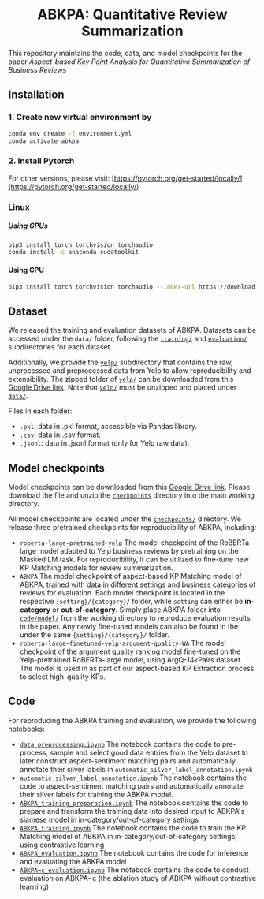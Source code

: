 <div align="center">

# ABKPA: Quantitative Review Summarization

</div>

This repository maintains the code, data, and model checkpoints for the paper *Aspect-based Key Point Analysis for Quantitative Summarization of Business Reviews*

## Installation
### 1. Create new virtual environment by
```bash
conda env create -f environment.yml
conda activate abkpa
```
### 2. Install Pytorch
For other versions, please visit: [https://pytorch.org/get-started/locally/](https://pytorch.org/get-started/locally/)
### Linux
##### Using GPUs
```bash
pip3 install torch torchvision torchaudio
conda install -c anaconda cudatoolkit
```
#### Using CPU
```bash
pip3 install torch torchvision torchaudio --index-url https://download.pytorch.org/whl/cpu
```

## Dataset
We released the training and evaluation datasets of ABKPA. Datasets can be accessed under the ```data/``` folder, 
following the [```training/```](/data/training) and [```evaluation/```](/data/evaluation) subdirectories for each dataset.

Additionally, we provide the  [```yelp/```](/data/yelp) subdirectory that contains the raw, unprocessed and preprocessed data from Yelp
to allow reproducibility and extensibility. The zipped folder of [```yelp/```]() can be downloaded
from this [Google Drive link](https://drive.google.com/drive/folders/1NrO0GgMoV13PwixVd9qk90HZtlu23wqg?usp=sharing). Note that [```yelp/```]() must be unzipped and placed under [```data/```]().

Files in each folder:
* ```.pkl```: data in .pkl format, accessible via Pandas library.
* ```.csv```: data in .csv format.
* ```.jsonl```: data in .jsonl format (only for Yelp raw data).

## Model checkpoints
Model checkpoints can be downloaded from this [Google Drive link](https://drive.google.com/drive/folders/1NrO0GgMoV13PwixVd9qk90HZtlu23wqg?usp=sharing).
Please download the file and unzip the [```checkpoints```]() directory into the main working directory.

All model checkpoints are located under the [```checkpoints/```](/model) directory. We release three pretrained checkpoints for reproducibility of ABKPA, including:
- `roberta-large-pretrained-yelp` The model checkpoint of the RoBERTa-large model adapted to Yelp business reviews
by pretraining on the Masked LM task. For reproducibility, it can be utilized to fine-tune new KP Matching models for review summarization.
- `ABKPA` The model checkpoint of aspect-based KP Matching model of ABKPA, trained with data in different settings 
and business categories of reviews for evaluation.
Each model checkpoint is located in the respective ```{setting}/{category}/``` folder, while ```setting``` can either be **in-category** or **out-of-category**.
Simply place ABKPA folder into [```code/model/```](/model) from the working directory to reproduce evaluation results in the paper.
Any newly fine-tuned models can also be found in the under the same ```{setting}/{category}/``` folder.
- `roberta-large-finetuned-yelp-argument-quality-WA` The model checkpoint of the argument quality ranking model fine-tuned on the Yelp-pretrained RoBERTa-large model, 
using ArgQ-14kPairs dataset. The model is used in as part of our aspect-based KP Extraction process to select high-quality KPs.

## Code
For reproducing the ABKPA training and evaluation, we provide the following notebooks:
-  [```data_preprocessing.ipynb```](/code/data_preprocessing.ipynb) The notebook contains the code to pre-process, sample and select good data entries from 
the Yelp dataset to later construct aspect-sentiment matching pairs and automatically annotate their silver labels in ```automatic_silver_label_annotation.ipynb```
-  [```automatic_silver_label_annotation.ipynb```](/code/automatic_silver_label_annotation.ipynb) The notebook contains the code to aspect-sentiment matching pairs and automatically annotate their silver labels for training the ABKPA model.
-  [```ABKPA_training_preparation.ipynb```](/code/ABKPA_training_preparation.ipynb) The notebook contains the code to prepare and transform the training data into desired input to ABKPA's siamese model in in-category/out-of-category settings
-  [```ABKPA_training.ipynb```](/code/ABKPA_training.ipynb) The notebook contains the code to train the KP Matching model of ABKPA in in-category/out-of-category settings, using contrastive learning
-  [```ABKPA_evaluation.ipynb```](/code/ABKPA_evaluation.ipynb) The notebook contains the code for inference and evaluating the ABKPA model
-  [```ABKPA¬c_evaluation.ipynb```](/code/ABKPA¬c_evaluation.ipynb) The notebook contains the code to conduct evaluation on ABKPA¬c (the ablation study of ABKPA without contrastive learning)
